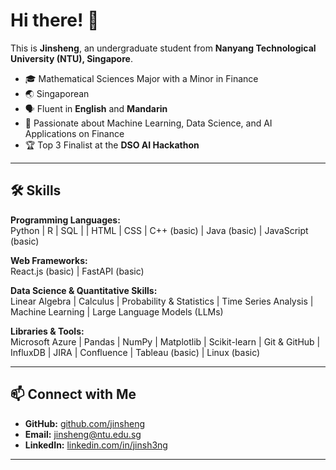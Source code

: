 # Hi there! 👋

This is **Jinsheng**, an undergraduate student from **Nanyang Technological University (NTU), Singapore**.

- 🎓 Mathematical Sciences Major with a Minor in Finance  
- 🌏 Singaporean 
- 🗣️ Fluent in **English** and **Mandarin**  
- 🤖 Passionate about Machine Learning, Data Science, and AI Applications on Finance
- 🏆 Top 3 Finalist at the **DSO AI Hackathon** 

---

## 🛠️ Skills

**Programming Languages:**  
Python | R | SQL | | HTML | CSS | C++ (basic) | Java (basic) | JavaScript (basic)

**Web Frameworks:**  
React.js (basic) | FastAPI (basic)  

**Data Science & Quantitative Skills:**  
Linear Algebra | Calculus | Probability & Statistics | Time Series Analysis | Machine Learning | Large Language Models (LLMs)  

**Libraries & Tools:**  
Microsoft Azure | Pandas | NumPy | Matplotlib | Scikit-learn | Git & GitHub | InfluxDB | JIRA | Confluence | Tableau (basic) | Linux (basic)    


---

## 📫 Connect with Me

- **GitHub:** [github.com/jinsheng](https://github.com/)  
- **Email:** [jinsheng@ntu.edu.sg](mailto:jinsheng@ntu.edu.sg)  
- **LinkedIn:** [linkedin.com/in/jinsh3ng](https://www.linkedin.com/in/jinsh3ng/)

---

